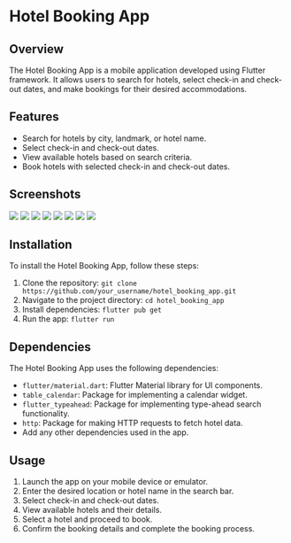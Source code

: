 # Hotel Booking App 

## Overview

The Hotel Booking App is a mobile application developed using Flutter framework. It allows users to search for hotels, select check-in and check-out dates, and make bookings for their desired accommodations.

## Features

- Search for hotels by city, landmark, or hotel name.
- Select check-in and check-out dates.
- View available hotels based on search criteria.
- Book hotels with selected check-in and check-out dates.

## Screenshots

<img src = "https://github.com/Ritikkumar992/hotel_app/assets/75531808/b3bae7f8-7674-4e57-aac0-05728802981d">
<img src = "https://github.com/Ritikkumar992/hotel_app/assets/75531808/662a76dc-2a54-4bbf-8980-6ece501ef3dc">
<img src = "https://github.com/Ritikkumar992/hotel_app/assets/75531808/185588d2-9795-40f1-84f6-3e980557aff8">
<img src = "https://github.com/Ritikkumar992/hotel_app/assets/75531808/1459c19b-afa2-4ecc-9be7-c0f869b19821">
<img src = "https://github.com/Ritikkumar992/hotel_app/assets/75531808/cfe961f5-49da-4cd5-b02f-7cdf5882a765">
<img src = "https://github.com/Ritikkumar992/hotel_app/assets/75531808/8dbde9cb-5a85-4c08-93c1-09c783a41395">
<img src = "https://github.com/Ritikkumar992/hotel_app/assets/75531808/06c68596-2c27-45b7-af89-259b7a364d90">
<img src = "https://github.com/Ritikkumar992/hotel_app/assets/75531808/261815ba-8cf0-424d-b009-f8d6e6eb2731">


## Installation

To install the Hotel Booking App, follow these steps:

1. Clone the repository: `git clone https://github.com/your_username/hotel_booking_app.git`
2. Navigate to the project directory: `cd hotel_booking_app`
3. Install dependencies: `flutter pub get`
4. Run the app: `flutter run`

## Dependencies

The Hotel Booking App uses the following dependencies:

- `flutter/material.dart`: Flutter Material library for UI components.
- `table_calendar`: Package for implementing a calendar widget.
- `flutter_typeahead`: Package for implementing type-ahead search functionality.
- `http`: Package for making HTTP requests to fetch hotel data.
- Add any other dependencies used in the app.

## Usage

1. Launch the app on your mobile device or emulator.
2. Enter the desired location or hotel name in the search bar.
3. Select check-in and check-out dates.
4. View available hotels and their details.
5. Select a hotel and proceed to book.
6. Confirm the booking details and complete the booking process.
